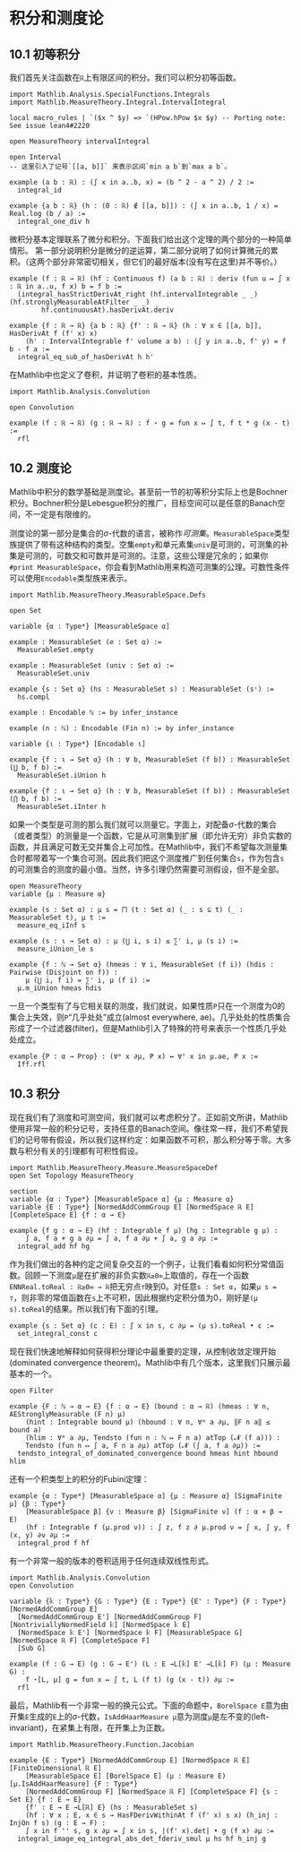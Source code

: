 # 积分和测度论

## 10.1 初等积分

我们首先关注函数在`ℝ`上有限区间的积分。我们可以积分初等函数。

```lean
import Mathlib.Analysis.SpecialFunctions.Integrals
import Mathlib.MeasureTheory.Integral.IntervalIntegral

local macro_rules | `($x ^ $y) => `(HPow.hPow $x $y) -- Porting note: See issue lean4#2220

open MeasureTheory intervalIntegral

open Interval
-- 这里引入了记号`[[a, b]]` 来表示区间`min a b`到`max a b`。

example (a b : ℝ) : (∫ x in a..b, x) = (b ^ 2 - a ^ 2) / 2 :=
  integral_id

example {a b : ℝ} (h : (0 : ℝ) ∉ [[a, b]]) : (∫ x in a..b, 1 / x) = Real.log (b / a) :=
  integral_one_div h
```

微积分基本定理联系了微分和积分。下面我们给出这个定理的两个部分的一种简单情形。
第一部分说明积分是微分的逆运算，第二部分说明了如何计算微元的累积。（这两个部分非常密切相关，但它们的最好版本(没有写在这里)并不等价。）

```lean
example (f : ℝ → ℝ) (hf : Continuous f) (a b : ℝ) : deriv (fun u ↦ ∫ x : ℝ in a..u, f x) b = f b :=
  (integral_hasStrictDerivAt_right (hf.intervalIntegrable _ _) (hf.stronglyMeasurableAtFilter _ _)
        hf.continuousAt).hasDerivAt.deriv

example {f : ℝ → ℝ} {a b : ℝ} {f' : ℝ → ℝ} (h : ∀ x ∈ [[a, b]], HasDerivAt f (f' x) x)
    (h' : IntervalIntegrable f' volume a b) : (∫ y in a..b, f' y) = f b - f a :=
  integral_eq_sub_of_hasDerivAt h h'
```

在Mathlib中也定义了卷积，并证明了卷积的基本性质。

```lean
import Mathlib.Analysis.Convolution

open Convolution

example (f : ℝ → ℝ) (g : ℝ → ℝ) : f ⋆ g = fun x ↦ ∫ t, f t * g (x - t) :=
  rfl
```

## 10.2 测度论

Mathlib中积分的数学基础是测度论。甚至前一节的初等积分实际上也是Bochner积分。Bochner积分是Lebesgue积分的推广，目标空间可以是任意的Banach空间，不一定是有限维的。

测度论的第一部分是集合的$σ$-代数的语言，被称作*可测集*。`MeasurableSpace`类型族提供了带有这种结构的类型。空集`empty`和单元素集`univ`是可测的，可测集的补集是可测的，可数交和可数并是可测的。注意，这些公理是冗余的；如果你`#print MeasurableSpace`，你会看到Mathlib用来构造可测集的公理。可数性条件可以使用`Encodable`类型族来表示。

```lean
import Mathlib.MeasureTheory.MeasurableSpace.Defs

open Set

variable {α : Type*} [MeasurableSpace α]

example : MeasurableSet (∅ : Set α) :=
  MeasurableSet.empty

example : MeasurableSet (univ : Set α) :=
  MeasurableSet.univ

example {s : Set α} (hs : MeasurableSet s) : MeasurableSet (sᶜ) :=
  hs.compl

example : Encodable ℕ := by infer_instance

example (n : ℕ) : Encodable (Fin n) := by infer_instance

variable {ι : Type*} [Encodable ι]

example {f : ι → Set α} (h : ∀ b, MeasurableSet (f b)) : MeasurableSet (⋃ b, f b) :=
  MeasurableSet.iUnion h

example {f : ι → Set α} (h : ∀ b, MeasurableSet (f b)) : MeasurableSet (⋂ b, f b) :=
  MeasurableSet.iInter h
```

如果一个类型是可测的那么我们就可以测量它。字面上，对配备$σ$-代数的集合（或者类型）的测量是一个函数，它是从可测集到扩展（即允许无穷）非负实数的函数，并且满足可数无交并集合上可加性。在Mathlib中，我们不希望每次测量集合时都带着写一个集合可测。因此我们把这个测度推广到任何集合`s`，作为包含`s`的可测集合的测度的最小值。当然，许多引理仍然需要可测假设，但不是全部。

```lean
open MeasureTheory
variable {μ : Measure α}

example (s : Set α) : μ s = ⨅ (t : Set α) (_ : s ⊆ t) (_ : MeasurableSet t), μ t :=
  measure_eq_iInf s

example (s : ι → Set α) : μ (⋃ i, s i) ≤ ∑' i, μ (s i) :=
  measure_iUnion_le s

example {f : ℕ → Set α} (hmeas : ∀ i, MeasurableSet (f i)) (hdis : Pairwise (Disjoint on f)) :
    μ (⋃ i, f i) = ∑' i, μ (f i) :=
  μ.m_iUnion hmeas hdis
```

一旦一个类型有了与它相关联的测度，我们就说，如果性质`P`只在一个测度为0的集合上失效，则`P`“几乎处处”成立(almost everywhere, ae)。几乎处处的性质集合形成了一个过滤器(filter)，但是Mathlib引入了特殊的符号来表示一个性质几乎处处成立。

```lean
example {P : α → Prop} : (∀ᵐ x ∂μ, P x) ↔ ∀ᶠ x in μ.ae, P x :=
  Iff.rfl
```

## 10.3 积分

现在我们有了测度和可测空间，我们就可以考虑积分了。正如前文所讲，Mathlib使用非常一般的积分记号，支持任意的Banach空间。像往常一样，我们不希望我们的记号带有假设，所以我们这样约定：如果函数不可积，那么积分等于零。大多数与积分有关的引理都有可积性假设。

```lean
import Mathlib.MeasureTheory.Measure.MeasureSpaceDef
open Set Topology MeasureTheory

section
variable {α : Type*} [MeasurableSpace α] {μ : Measure α}
variable {E : Type*} [NormedAddCommGroup E] [NormedSpace ℝ E] [CompleteSpace E] {f : α → E}

example {f g : α → E} (hf : Integrable f μ) (hg : Integrable g μ) :
    ∫ a, f a + g a ∂μ = ∫ a, f a ∂μ + ∫ a, g a ∂μ :=
  integral_add hf hg
```

作为我们做出的各种约定之间复杂交互的一个例子，让我们看看如何积分常值函数。回顾一下测度`μ`是在扩展的非负实数`ℝ≥0∞`上取值的，存在一个函数`ENNReal.toReal : ℝ≥0∞ → ℝ`把无穷点`⊤`映到0。对任意`s : Set α`，如果`μ s = ⊤`，则非零的常值函数在`s`上不可积，因此根据约定积分值为0，刚好是`(μ s).toReal`的结果。所以我们有下面的引理。


```lean
example {s : Set α} (c : E) : ∫ x in s, c ∂μ = (μ s).toReal • c :=
  set_integral_const c
```

现在我们快速地解释如何获得积分理论中最重要的定理，从控制收敛定理开始(dominated convergence theorem)。Mathlib中有几个版本，这里我们只展示最基本的一个。

```lean
open Filter

example {F : ℕ → α → E} {f : α → E} (bound : α → ℝ) (hmeas : ∀ n, AEStronglyMeasurable (F n) μ)
    (hint : Integrable bound μ) (hbound : ∀ n, ∀ᵐ a ∂μ, ‖F n a‖ ≤ bound a)
    (hlim : ∀ᵐ a ∂μ, Tendsto (fun n : ℕ ↦ F n a) atTop (𝓝 (f a))) :
    Tendsto (fun n ↦ ∫ a, F n a ∂μ) atTop (𝓝 (∫ a, f a ∂μ)) :=
  tendsto_integral_of_dominated_convergence bound hmeas hint hbound hlim
```

还有一个积类型上的积分的Fubini定理：

```lean
example {α : Type*} [MeasurableSpace α] {μ : Measure α} [SigmaFinite μ] {β : Type*}
    [MeasurableSpace β] {ν : Measure β} [SigmaFinite ν] (f : α × β → E)
    (hf : Integrable f (μ.prod ν)) : ∫ z, f z ∂ μ.prod ν = ∫ x, ∫ y, f (x, y) ∂ν ∂μ :=
  integral_prod f hf
```

有一个非常一般的版本的卷积适用于任何连续双线性形式。

```lean
import Mathlib.Analysis.Convolution
open Convolution

variable {𝕜 : Type*} {G : Type*} {E : Type*} {E' : Type*} {F : Type*} [NormedAddCommGroup E]
  [NormedAddCommGroup E'] [NormedAddCommGroup F] [NontriviallyNormedField 𝕜] [NormedSpace 𝕜 E]
  [NormedSpace 𝕜 E'] [NormedSpace 𝕜 F] [MeasurableSpace G] [NormedSpace ℝ F] [CompleteSpace F]
  [Sub G]

example (f : G → E) (g : G → E') (L : E →L[𝕜] E' →L[𝕜] F) (μ : Measure G) :
    f ⋆[L, μ] g = fun x ↦ ∫ t, L (f t) (g (x - t)) ∂μ :=
  rfl
```

最后，Mathlib有一个非常一般的换元公式。下面的命题中，`BorelSpace E`意为由开集`E`生成的`E`上的$σ$-代数，`IsAddHaarMeasure μ`意为测度`μ`是左不变的(left-invariant)，在紧集上有限，在开集上为正数。

```lean
import Mathlib.MeasureTheory.Function.Jacobian

example {E : Type*} [NormedAddCommGroup E] [NormedSpace ℝ E] [FiniteDimensional ℝ E]
    [MeasurableSpace E] [BorelSpace E] (μ : Measure E) [μ.IsAddHaarMeasure] {F : Type*}
    [NormedAddCommGroup F] [NormedSpace ℝ F] [CompleteSpace F] {s : Set E} {f : E → E}
    {f' : E → E →L[ℝ] E} (hs : MeasurableSet s)
    (hf : ∀ x : E, x ∈ s → HasFDerivWithinAt f (f' x) s x) (h_inj : InjOn f s) (g : E → F) :
    ∫ x in f '' s, g x ∂μ = ∫ x in s, |(f' x).det| • g (f x) ∂μ :=
  integral_image_eq_integral_abs_det_fderiv_smul μ hs hf h_inj g
```